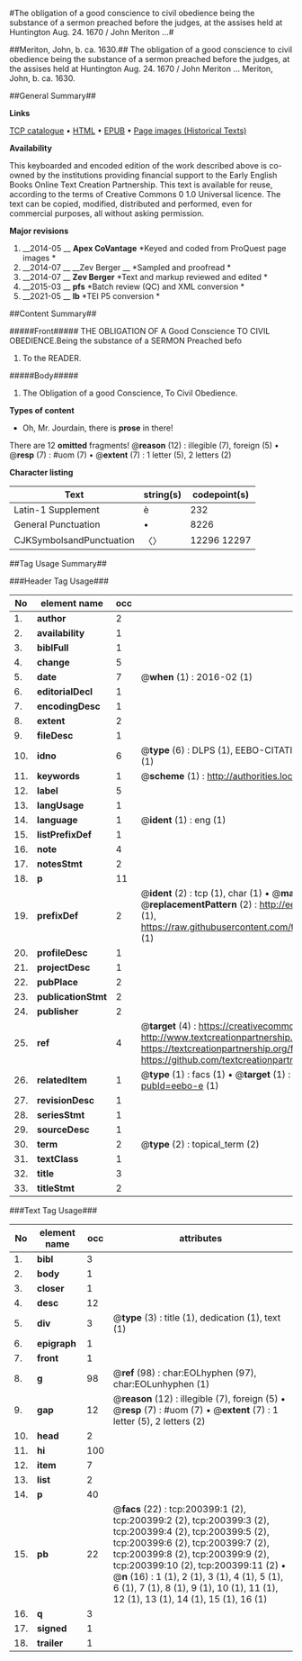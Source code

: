 #The obligation of a good conscience to civil obedience being the substance of a sermon preached before the judges, at the assises held at Huntington Aug. 24. 1670 / John Meriton ...#

##Meriton, John, b. ca. 1630.##
The obligation of a good conscience to civil obedience being the substance of a sermon preached before the judges, at the assises held at Huntington Aug. 24. 1670 / John Meriton ...
Meriton, John, b. ca. 1630.

##General Summary##

**Links**

[TCP catalogue](http://www.ota.ox.ac.uk/tcp/)  • 
[HTML](http://tei.it.ox.ac.uk/tcp/Texts-HTML/free/B26/B26784.html)  • 
[EPUB](http://tei.it.ox.ac.uk/tcp/Texts-EPUB/free/B26/B26784.epub) • 
[Page images (Historical Texts)](https://historicaltexts.jisc.ac.uk/eebo-12929876e)

**Availability**

This keyboarded and encoded edition of the work described above is co-owned by the
    institutions providing financial support to the Early English Books Online Text Creation
    Partnership. This text is available for reuse, according to the terms of  Creative Commons 0 1.0 Universal
    licence. The text can be copied, modified, distributed and performed, even for commercial
    purposes, all without asking permission.

**Major revisions**

1. __2014-05 __ __Apex CoVantage__ *Keyed and coded from ProQuest page images *
1. __2014-07 __ __Zev Berger __ *Sampled and proofread *
1. __2014-07 __ __Zev Berger__ *Text and markup reviewed and edited *
1. __2015-03 __ __pfs__ *Batch review (QC) and XML conversion *
1. __2021-05 __ __lb__ *TEI P5 conversion *

##Content Summary##

#####Front#####
THE OBLIGATION OF A Good Conscience TO CIVIL OBEDIENCE.Being the substance of a SERMON Preached befo
1. To the READER.

#####Body#####

1. The Obligation of a good Conscience, To Civil Obedience.

**Types of content**

  * Oh, Mr. Jourdain, there is **prose** in there!

There are 12 **omitted** fragments! 
 @__reason__ (12) : illegible (7), foreign (5)  •  @__resp__ (7) : #uom (7)  •  @__extent__ (7) : 1 letter (5), 2 letters (2)

**Character listing**


|Text|string(s)|codepoint(s)|
|---|---|---|
|Latin-1 Supplement|è|232|
|General Punctuation|•|8226|
|CJKSymbolsandPunctuation|〈〉|12296 12297|

##Tag Usage Summary##

###Header Tag Usage###

|No|element name|occ|attributes|
|---|---|---|---|
|1.|__author__|2||
|2.|__availability__|1||
|3.|__biblFull__|1||
|4.|__change__|5||
|5.|__date__|7| @__when__ (1) : 2016-02 (1)|
|6.|__editorialDecl__|1||
|7.|__encodingDesc__|1||
|8.|__extent__|2||
|9.|__fileDesc__|1||
|10.|__idno__|6| @__type__ (6) : DLPS (1), EEBO-CITATION (1), VID (1), EEBO-PROQUEST (1), STC (1), OCLC (1)|
|11.|__keywords__|1| @__scheme__ (1) : http://authorities.loc.gov/ (1)|
|12.|__label__|5||
|13.|__langUsage__|1||
|14.|__language__|1| @__ident__ (1) : eng (1)|
|15.|__listPrefixDef__|1||
|16.|__note__|4||
|17.|__notesStmt__|2||
|18.|__p__|11||
|19.|__prefixDef__|2| @__ident__ (2) : tcp (1), char (1)  •  @__matchPattern__ (2) : ([0-9\-]+):([0-9IVX]+) (1), (.+) (1)  •  @__replacementPattern__ (2) : http://eebo.chadwyck.com/downloadtiff?vid=$1&page=$2 (1), https://raw.githubusercontent.com/textcreationpartnership/Texts/master/tcpchars.xml#$1 (1)|
|20.|__profileDesc__|1||
|21.|__projectDesc__|1||
|22.|__pubPlace__|2||
|23.|__publicationStmt__|2||
|24.|__publisher__|2||
|25.|__ref__|4| @__target__ (4) : https://creativecommons.org/publicdomain/zero/1.0/ (1), http://www.textcreationpartnership.org/docs/. (1), https://textcreationpartnership.org/faq/#faq05 (1), https://github.com/textcreationpartnership (1)|
|26.|__relatedItem__|1| @__type__ (1) : facs (1)  •  @__target__ (1) : https://data.historicaltexts.jisc.ac.uk/view?pubId=eebo-e (1)|
|27.|__revisionDesc__|1||
|28.|__seriesStmt__|1||
|29.|__sourceDesc__|1||
|30.|__term__|2| @__type__ (2) : topical_term (2)|
|31.|__textClass__|1||
|32.|__title__|3||
|33.|__titleStmt__|2||


###Text Tag Usage###

|No|element name|occ|attributes|
|---|---|---|---|
|1.|__bibl__|3||
|2.|__body__|1||
|3.|__closer__|1||
|4.|__desc__|12||
|5.|__div__|3| @__type__ (3) : title (1), dedication (1), text (1)|
|6.|__epigraph__|1||
|7.|__front__|1||
|8.|__g__|98| @__ref__ (98) : char:EOLhyphen (97), char:EOLunhyphen (1)|
|9.|__gap__|12| @__reason__ (12) : illegible (7), foreign (5)  •  @__resp__ (7) : #uom (7)  •  @__extent__ (7) : 1 letter (5), 2 letters (2)|
|10.|__head__|2||
|11.|__hi__|100||
|12.|__item__|7||
|13.|__list__|2||
|14.|__p__|40||
|15.|__pb__|22| @__facs__ (22) : tcp:200399:1 (2), tcp:200399:2 (2), tcp:200399:3 (2), tcp:200399:4 (2), tcp:200399:5 (2), tcp:200399:6 (2), tcp:200399:7 (2), tcp:200399:8 (2), tcp:200399:9 (2), tcp:200399:10 (2), tcp:200399:11 (2)  •  @__n__ (16) : 1 (1), 2 (1), 3 (1), 4 (1), 5 (1), 6 (1), 7 (1), 8 (1), 9 (1), 10 (1), 11 (1), 12 (1), 13 (1), 14 (1), 15 (1), 16 (1)|
|16.|__q__|3||
|17.|__signed__|1||
|18.|__trailer__|1||
